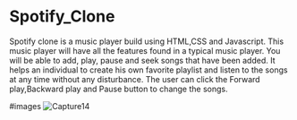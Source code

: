 # Spotify_Clone

Spotify clone is a music player build using HTML,CSS and Javascript. This music player will have all the features found in a typical music player. 
You will be able to add, play, pause and seek songs that have been added. It helps an individual to create his own favorite playlist and listen to the songs at any time without any disturbance.
The user can click the Forward play,Backward play and Pause button to change the songs.

#images
![Capture14](https://user-images.githubusercontent.com/72314868/190404640-369edd9e-4f77-417d-a92a-45183eddfae1.PNG)

